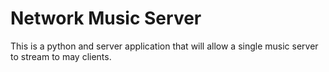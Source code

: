 # Network Music Server
This is a python and server application that will allow a single music server to stream to may clients.
